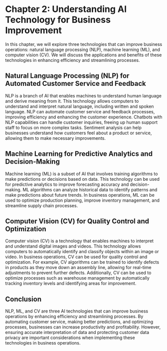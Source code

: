 Chapter 2: Understanding AI Technology for Business Improvement
===============================================================

In this chapter, we will explore three technologies that can improve business operations: natural language processing (NLP), machine learning (ML), and computer vision (CV). We will discuss the applications and benefits of these technologies in enhancing efficiency and streamlining processes.

Natural Language Processing (NLP) for Automated Customer Service and Feedback
-----------------------------------------------------------------------------

NLP is a branch of AI that enables machines to understand human language and derive meaning from it. This technology allows computers to understand and interpret natural language, including written and spoken language. NLP can automate customer service and feedback processes, improving efficiency and enhancing the customer experience. Chatbots with NLP capabilities can handle customer inquiries, freeing up human support staff to focus on more complex tasks. Sentiment analysis can help businesses understand how customers feel about a product or service, allowing them to make necessary improvements.

Machine Learning for Predictive Analytics and Decision-Making
-------------------------------------------------------------

Machine learning (ML) is a subset of AI that involves training algorithms to make predictions or decisions based on data. This technology can be used for predictive analytics to improve forecasting accuracy and decision-making. ML algorithms can analyze historical data to identify patterns and make predictions about future trends. In business operations, ML can be used to optimize production planning, improve inventory management, and streamline supply chain processes.

Computer Vision (CV) for Quality Control and Optimization
---------------------------------------------------------

Computer vision (CV) is a technology that enables machines to interpret and understand digital images and videos. This technology allows computers to automatically identify and classify objects within an image or video. In business operations, CV can be used for quality control and optimization. For example, CV algorithms can be trained to identify defects in products as they move down an assembly line, allowing for real-time adjustments to prevent further defects. Additionally, CV can be used to optimize processes such as warehouse management by automatically tracking inventory levels and identifying areas for improvement.

Conclusion
----------

NLP, ML, and CV are three AI technologies that can improve business operations by enhancing efficiency and streamlining processes. By automating customer service, making better predictions, and optimizing processes, businesses can increase productivity and profitability. However, ensuring accurate interpretation of data and protecting customer data privacy are important considerations when implementing these technologies in business operations.
